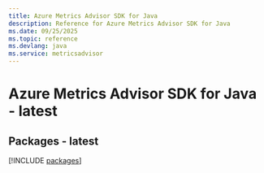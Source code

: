 ```yaml
---
title: Azure Metrics Advisor SDK for Java
description: Reference for Azure Metrics Advisor SDK for Java
ms.date: 09/25/2025
ms.topic: reference
ms.devlang: java
ms.service: metricsadvisor
---
```

# Azure Metrics Advisor SDK for Java - latest
## Packages - latest
[!INCLUDE [packages](metrics-advisor-index.md)]
